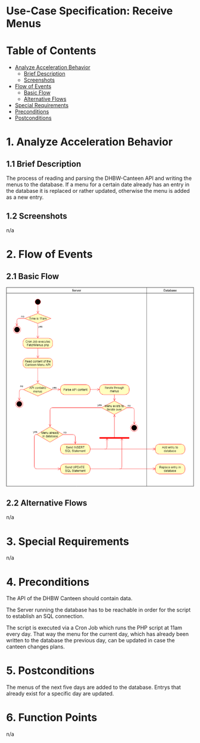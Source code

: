 # Use-Case Specification: Receive Menus

# Table of Contents
- [Analyze Acceleration Behavior](#1-analyze-acceleration-behavior)
    - [Brief Description](#11-brief-description)
    - [Screenshots](#12-screenshots)
- [Flow of Events](#2-flow-of-events)
    - [Basic Flow](#21-basic-flow)
    - [Alternative Flows](#22-alternative-flows)
- [Special Requirements](#3-special-requirements)
- [Preconditions](#4-preconditions)
- [Postconditions](#5-postconditions)

# 1. Analyze Acceleration Behavior
## 1.1 Brief Description

The process of reading and parsing the DHBW-Canteen API and writing the menus to the database. If a menu for a certain date already has an entry in the database it is replaced or rather updated, otherwise the menu is added as a new entry. 

## 1.2 Screenshots

n/a


# 2. Flow of Events
## 2.1 Basic Flow

![](ReceiveMenus.png)

## 2.2 Alternative Flows

n/a

# 3. Special Requirements

n/a

# 4. Preconditions

The API of the DHBW Canteen should contain data.

The Server running the database has to be reachable in order for the script to establish an SQL connection.

The script is executed via a Cron Job which runs the PHP script at 11am every day. That way the menu for the current day, which has already been written to the database the previous day, can be updated in case the canteen changes plans.

# 5. Postconditions

The menus of the next five days are added to the database. Entrys that already exist for a specific day are updated.

# 6. Function Points

n/a